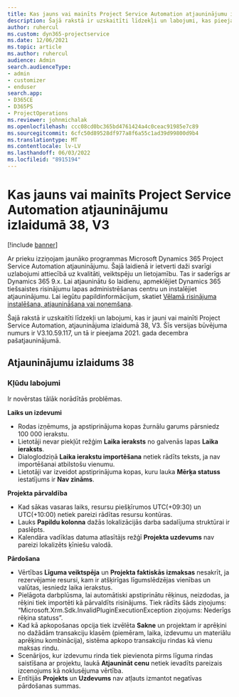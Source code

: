 ```yaml
---
title: Kas jauns vai mainīts Project Service Automation atjauninājumu izlaidumā 38, V3
description: Šajā rakstā ir uzskaitīti līdzekļi un labojumi, kas pieejami Microsoft Dynamics 365 Project Service Automation 38. atjauninājumu laidienā, V3.
author: ruhercul
ms.custom: dyn365-projectservice
ms.date: 12/06/2021
ms.topic: article
ms.author: ruhercul
audience: Admin
search.audienceType:
- admin
- customizer
- enduser
search.app:
- D365CE
- D365PS
- ProjectOperations
ms.reviewer: johnmichalak
ms.openlocfilehash: ccc08cd0bc365bd4761424a4c0ceac91985e7c89
ms.sourcegitcommit: 6cfc50d89528df977a8f6a55c1ad39d99800d9b4
ms.translationtype: MT
ms.contentlocale: lv-LV
ms.lasthandoff: 06/03/2022
ms.locfileid: "8915194"
---
```

# <a name="whats-new-or-changed-in-project-service-automation-update-release-38-v3"></a>Kas jauns vai mainīts Project Service Automation atjauninājumu izlaidumā 38, V3

[!include [banner](../includes/psa-now-project-operations.md)]

Ar prieku izziņojam jaunāko programmas Microsoft Dynamics 365 Project Service Automation atjauninājumu. Šajā laidienā ir ietverti daži svarīgi uzlabojumi attiecībā uz kvalitāti, veiktspēju un lietojamību. Tas ir saderīgs ar Dynamics 365 9.x. Lai atjauninātu šo laidienu, apmeklējiet Dynamics 365 tiešsaistes risinājumu lapas administrēšanas centru un instalējiet atjauninājumu. Lai iegūtu papildinformācijum, skatiet [Vēlamā risinājuma instalēšana, atjaunināšana vai noņemšana](/power-platform/admin/install-remove-preferred-solution).

Šajā rakstā ir uzskaitīti līdzekļi un labojumi, kas ir jauni vai mainīti Project Service Automation, atjauninājuma izlaidumā 38, V3. Šīs versijas būvējuma numurs ir V3.10.59.117, un tā ir pieejama 2021. gada decembra pašatjauninājumā.

## <a name="update-release-38"></a>Atjauninājumu izlaidums 38

### <a name="bug-fixes"></a>Kļūdu labojumi

Ir novērstas tālāk norādītās problēmas.

**Laiks un izdevumi**

- Rodas izņēmums, ja apstiprinājuma kopas žurnālu garums pārsniedz 100 000 ierakstu.
- Lietotāji nevar piekļūt režģim **Laika ieraksts** no galvenās lapas **Laika ieraksts**.
- Dialoglodziņā **Laika ierakstu importēšana** netiek rādīts teksts, ja nav importēšanai atbilstošu vienumu.
- Lietotāji var izveidot apstiprinājuma kopas, kuru lauka **Mērķa statuss** iestatījums ir **Nav zināms**.

**Projekta pārvaldība**

- Kad sākas vasaras laiks, resursu piešķīrumos UTC(+09:30) un UTC(+10:00) netiek pareizi rādītas resursu kontūras.
- Lauks **Papildu kolonna** dažās lokalizācijās darba sadalījuma struktūrai ir paslēpts.
- Kalendāra vadīklas datuma atlasītājs režģī **Projekta uzdevums** nav pareizi lokalizēts ķīniešu valodā.

**Pārdošana**

- Vērtības **Līguma veiktspēja** un **Projekta faktiskās izmaksas** nesakrīt, ja rezervējamie resursi, kam ir atšķirīgas līgumslēdzējas vienības un valūtas, iesniedz laika ierakstus.
- Pielāgota darbplūsma, lai automātiski apstiprinātu rēķinus, neizdodas, ja rēķini tiek importēti kā pārvaldīts risinājums. Tiek rādīts šāds ziņojums: “Microsoft.Xrm.Sdk.InvalidPluginExecutionException ziņojums: Nederīgs rēķina statuss”.
- Kad kā apkopošanas opcija tiek izvēlēta **Sakne** un projektam ir aprēķini no dažādām transakciju klasēm (piemēram, laika, izdevumu un materiālu aprēķinu kombinācija), sistēma apkopo transakciju rindas kā vienu maksas rindu.
- Scenārijos, kur izdevumu rinda tiek pievienota pirms līguma rindas saistīšana ar projektu, laukā **Atjaunināt cenu** netiek ievadīts pareizais izcenojums kā noklusējuma vērtība.
- Entītijās **Projekts** un **Uzdevums** nav atļauts izmantot negatīvas pārdošanas summas.
